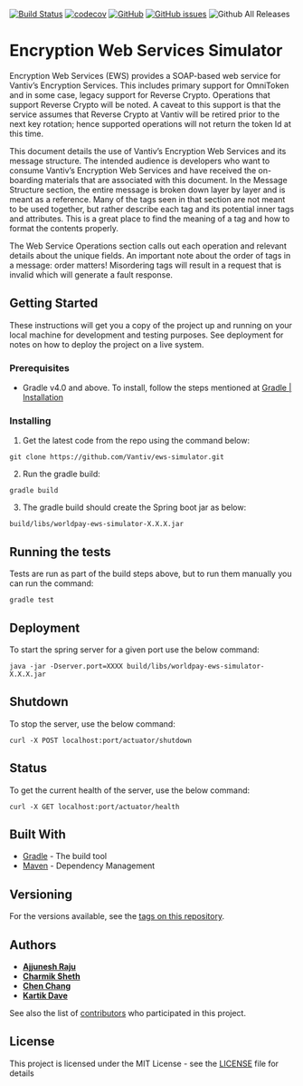 
[![Build Status](https://travis-ci.org/Vantiv/ews-simulator.svg?branch=4.x)](https://travis-ci.org/Vantiv/ews-simulator) [![codecov](https://codecov.io/gh/Vantiv/ews-simulator/branch/4.x/graph/badge.svg)](https://codecov.io/gh/Vantiv/ews-simulator/branch/4.x)
 [![GitHub](https://img.shields.io/github/license/vantiv/ews-simulator.svg)](https://github.com/Vantiv/ews-simulator/blob/master/LICENSE) [![GitHub issues](https://img.shields.io/github/issues/vantiv/ews-simulator.svg)](https://github.com/Vantiv/ews-simulator/issues) ![Github All Releases](https://img.shields.io/github/downloads/vantiv/ews-simulator/total.svg)


# Encryption Web Services Simulator

Encryption Web Services (EWS) provides a SOAP-based web service for Vantiv’s Encryption Services. This includes primary support for OmniToken and in some case, legacy support for Reverse Crypto. Operations that support Reverse Crypto will be noted. A caveat to this support is that the service assumes that Reverse Crypto at Vantiv will be retired prior to the next key rotation; hence supported operations will not return the token Id at this time.

This document details the use of Vantiv’s Encryption Web Services and its message structure. The intended audience is developers who want to consume Vantiv’s Encryption Web Services and have received the on-boarding materials that are associated with this document.
In the Message Structure section, the entire message is broken down layer by layer and is meant as a reference. Many of the tags seen in that section are not meant to be used together, but rather describe each tag and its potential inner tags and attributes. This is a great place to find the meaning of a tag and how to format the contents properly.

The Web Service Operations section calls out each operation and relevant details about the unique fields. 
An important note about the order of tags in a message: order matters!  Misordering tags will result in a request that is invalid which will generate a fault response.


## Getting Started

These instructions will get you a copy of the project up and running on your local machine for development and testing purposes. See deployment for notes on how to deploy the project on a live system.

### Prerequisites

- Gradle v4.0 and above. To install, follow the steps mentioned at [Gradle | Installation](https://gradle.org/install/)


### Installing

1. Get the latest code from the repo using the command below:

```
git clone https://github.com/Vantiv/ews-simulator.git
```

2. Run the gradle build:

```
gradle build
```

3. The gradle build should create the Spring boot jar as below:

```
build/libs/worldpay-ews-simulator-X.X.X.jar
```


## Running the tests

Tests are run as part of the build steps above, but to run them manually you can run the command:

```
gradle test
```

## Deployment

To start the spring server for a given port use the below command:

```
java -jar -Dserver.port=XXXX build/libs/worldpay-ews-simulator-X.X.X.jar
```

## Shutdown

To stop the server, use the below command:

```
curl -X POST localhost:port/actuator/shutdown 
```

## Status

To get the current health of the server, use the below command:

```
curl -X GET localhost:port/actuator/health
```

## Built With

* [Gradle](https://gradle.org/) - The build tool
* [Maven](https://maven.apache.org/) - Dependency Management

## Versioning

For the versions available, see the [tags on this repository](https://github.com/vantiv/ews-simulator/tags). 

## Authors

* [**Ajjunesh Raju**](https://github.com/Ajjunesh)
* [**Charmik Sheth**](https://github.com/Charmik-Sheth)
* [**Chen Chang**](https://github.com/cc6980312)
* [**Kartik Dave**](https://github.com/davekartik24)

See also the list of [contributors](https://github.com/vantiv/ews-simulator/contributors) who participated in this project.

## License

This project is licensed under the MIT License - see the [LICENSE](LICENSE) file for details
